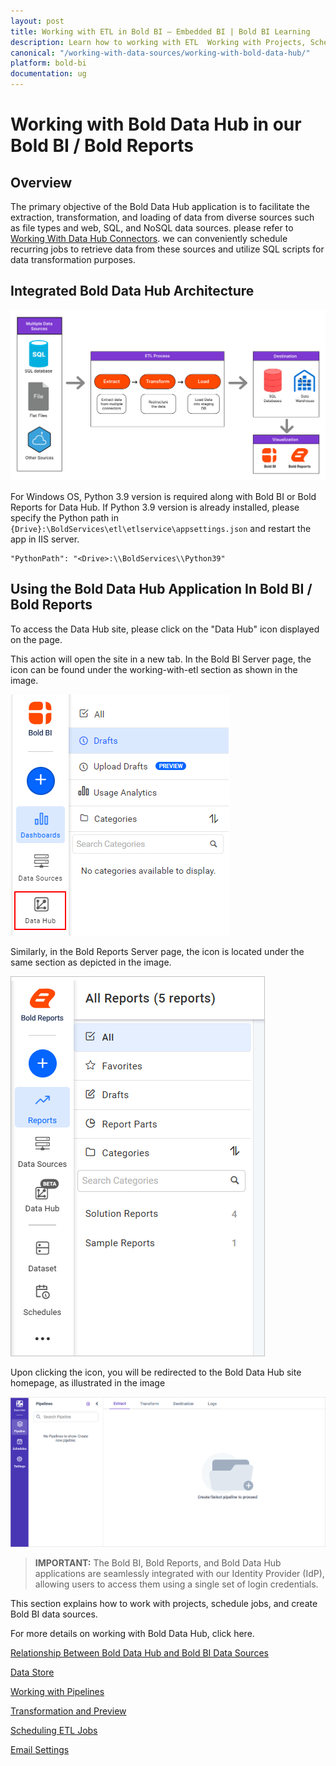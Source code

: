 ```yaml
---
layout: post
title: Working with ETL in Bold BI – Embedded BI | Bold BI Learning
description: Learn how to working with ETL  Working with Projects, Scheduling ETL Jobs and Working with Connectors in Bold BI deployed in your server.
canonical: "/working-with-data-sources/working-with-bold-data-hub/"
platform: bold-bi
documentation: ug
---
```


# Working with Bold Data Hub in our Bold BI / Bold Reports

## Overview

The primary objective of the Bold Data Hub application is to facilitate the extraction, transformation, and loading of data from diverse sources such as file types and web, SQL, and NoSQL data sources. please refer to [Working With Data Hub Connectors](https://help.boldbi.com/working-with-data-sources/working-with-bold-data-hub/data-connectors/). we can conveniently schedule recurring jobs to retrieve data from these sources and utilize SQL scripts for data transformation purposes.

## Integrated Bold Data Hub Architecture
![Source](/static/assets/working-with-etl/images/archietecture.png)


For Windows OS, Python 3.9 version is required along with Bold BI or Bold Reports  for Data Hub. If Python 3.9 version is already installed, please specify the Python path in ``{Drive}:\BoldServices\etl\etlservice\appsettings.json`` and restart the app in IIS server.

```  
"PythonPath": "<Drive>:\\BoldServices\\Python39" 
```


## Using the Bold Data Hub Application In Bold BI / Bold Reports

To access the Data Hub site, please click on the "Data Hub" icon displayed on the page. 

This action will open the site in a new tab. In the Bold BI Server page, the icon can be found under the working-with-etl section as shown in the image.

![Source](/static/assets/working-with-etl/images/etl_datahub.png)

Similarly, in the Bold Reports Server page, the icon is located under the same section as depicted in the image.

![Source](/static/assets/working-with-etl/images/etl_reports.png)

Upon clicking the icon, you will be redirected to the Bold Data Hub site homepage, as illustrated in the image

![Source](/static/assets/working-with-etl/images/datahub_homepage.png)


> **IMPORTANT:** The Bold BI, Bold Reports, and Bold Data Hub applications are seamlessly integrated with our Identity Provider (IdP), allowing users to access them using a single set of login credentials.


This section explains how to work with projects, schedule jobs, and create Bold BI data sources.

For more details on working with Bold Data Hub, click here.

[Relationship Between Bold Data Hub and Bold BI Data Sources ](/working-with-data-sources/working-with-bold-data-hub/relationship-between-bold-data-hub-pipeline-and-associated-data-sources-in-boldbi/)

[Data Store](/working-with-data-sources/working-with-bold-data-hub/data-store/)

[Working with Pipelines](/working-with-data-sources/working-with-bold-data-hub/working-with-pipelines/)

[Transformation and Preview](/working-with-data-sources/working-with-bold-data-hub/transformation-preview/)

[Scheduling ETL Jobs](/working-with-data-sources/working-with-bold-data-hub/schedule/)

[Email Settings](/working-with-data-sources/working-with-bold-data-hub/email-settings/)